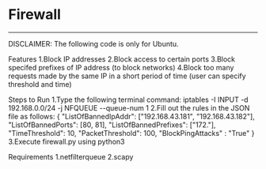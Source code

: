 # Firewall
_________________________________________________________________________________________________________________________________________________________________________
DISCLAIMER: The following code is only for Ubuntu.

Features
      1.Block IP addresses
      2.Block access to certain ports
      3.Block specifed prefixes of IP address (to block networks)
      4.Block too many requests made by the same IP in a short period of time (user can specify threshold and time)

Steps to Run
      1.Type the following terminal command:
      iptables -I INPUT -d 192.168.0.0/24 -j NFQUEUE --queue-num 1
      2.Fill out the rules in the JSON file as follows:
                        {
                          "ListOfBannedIpAddr": ["192.168.43.181", "192.168.43.182"],
                          "ListOfBannedPorts": [80, 81],
                          "ListOfBannedPrefixes": ["172."],
                         "TimeThreshold": 10,
                          "PacketThreshold": 100,
                          "BlockPingAttacks" : "True"
                        }
      3.Execute firewall.py using python3

Requirements
      1.netfilterqueue
      2.scapy
